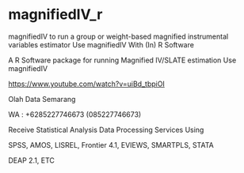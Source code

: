 # magnifiedIV_r
magnifiedIV to run a group or weight-based magnified instrumental variables estimator Use magnifiedIV With (In) R Software

A R Software package for running Magnified IV/SLATE estimation Use magnifiedIV

https://www.youtube.com/watch?v=uiBd_tbpiOI

Olah Data Semarang

WA : +6285227746673 (085227746673)

Receive Statistical Analysis Data Processing Services Using

SPSS, AMOS, LISREL, Frontier 4.1, EVIEWS, SMARTPLS, STATA

DEAP 2.1, ETC

